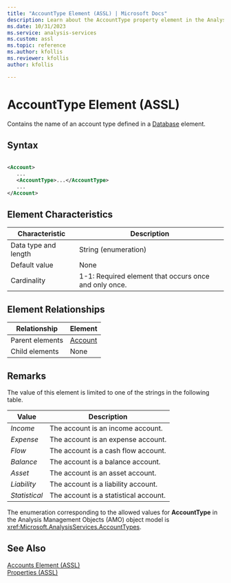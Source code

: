 ```yaml
---
title: "AccountType Element (ASSL) | Microsoft Docs"
description: Learn about the AccountType property element in the Analysis Services Scripting Language (ASSL) schema.
ms.date: 10/31/2023
ms.service: analysis-services
ms.custom: assl
ms.topic: reference
ms.author: kfollis
ms.reviewer: kfollis
author: kfollis

---
```

# AccountType Element (ASSL)

  Contains the name of an account type defined in a [Database](../objects/database-element-assl.md) element.  
  
## Syntax  
  
```xml  
  
<Account>  
   ...  
   <AccountType>...</AccountType>  
   ...  
</Account>  
```  
  
## Element Characteristics  
  
|Characteristic|Description|  
|--------------------|-----------------|  
|Data type and length|String (enumeration)|  
|Default value|None|  
|Cardinality|1-1: Required element that occurs once and only once.|  
  
## Element Relationships  
  
|Relationship|Element|  
|------------------|-------------|  
|Parent elements|[Account](../objects/account-element-assl.md)|  
|Child elements|None|  
  
## Remarks  
 The value of this element is limited to one of the strings in the following table.  
  
|Value|Description|  
|-----------|-----------------|  
|*Income*|The account is an income account.|  
|*Expense*|The account is an expense account.|  
|*Flow*|The account is a cash flow account.|  
|*Balance*|The account is a balance account.|  
|*Asset*|The account is an asset account.|  
|*Liability*|The account is a liability account.|  
|*Statistical*|The account is a statistical account.|  
  
 The enumeration corresponding to the allowed values for **AccountType** in the Analysis Management Objects (AMO) object model is <xref:Microsoft.AnalysisServices.AccountTypes>.  
  
## See Also  
 [Accounts Element &#40;ASSL&#41;](../collections/accounts-element-assl.md)   
 [Properties &#40;ASSL&#41;](properties-assl.md)  
  
  
